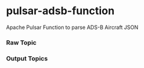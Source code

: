 # pulsar-adsb-function
Apache Pulsar Function to parse ADS-B Aircraft JSON


### Raw Topic

### Output Topics
